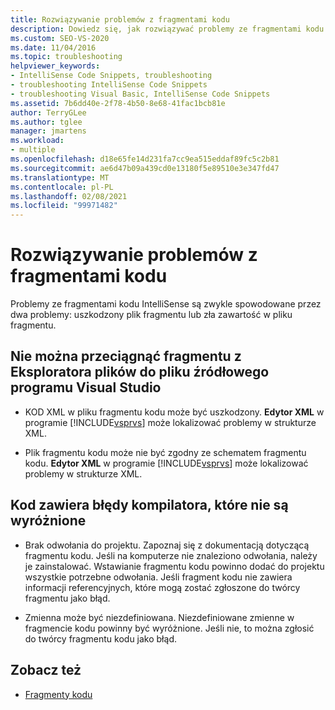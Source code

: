 ```yaml
---
title: Rozwiązywanie problemów z fragmentami kodu
description: Dowiedz się, jak rozwiązywać problemy ze fragmentami kodu IntelliSense, które zwykle są spowodowane przez złą zawartość pliku fragmentu lub uszkodzonego pliku fragmentu.
ms.custom: SEO-VS-2020
ms.date: 11/04/2016
ms.topic: troubleshooting
helpviewer_keywords:
- IntelliSense Code Snippets, troubleshooting
- troubleshooting IntelliSense Code Snippets
- troubleshooting Visual Basic, IntelliSense Code Snippets
ms.assetid: 7b6dd40e-2f78-4b50-8e68-41fac1bcb81e
author: TerryGLee
ms.author: tglee
manager: jmartens
ms.workload:
- multiple
ms.openlocfilehash: d18e65fe14d231fa7cc9ea515eddaf89fc5c2b81
ms.sourcegitcommit: ae6d47b09a439cd0e13180f5e89510e3e347fd47
ms.translationtype: MT
ms.contentlocale: pl-PL
ms.lasthandoff: 02/08/2021
ms.locfileid: "99971482"
---
```

# <a name="troubleshoot-snippets"></a>Rozwiązywanie problemów z fragmentami kodu

Problemy ze fragmentami kodu IntelliSense są zwykle spowodowane przez dwa problemy: uszkodzony plik fragmentu lub zła zawartość w pliku fragmentu.

## <a name="the-snippet-cannot-be-dragged-from-file-explorer-to-a-visual-studio-source-file"></a>Nie można przeciągnąć fragmentu z Eksploratora plików do pliku źródłowego programu Visual Studio

- KOD XML w pliku fragmentu kodu może być uszkodzony. **Edytor XML** w programie [!INCLUDE[vsprvs](../code-quality/includes/vsprvs_md.md)] może lokalizować problemy w strukturze XML.

- Plik fragmentu kodu może nie być zgodny ze schematem fragmentu kodu. **Edytor XML** w programie [!INCLUDE[vsprvs](../code-quality/includes/vsprvs_md.md)] może lokalizować problemy w strukturze XML.

## <a name="the-code-has-compiler-errors-that-are-not-highlighted"></a>Kod zawiera błędy kompilatora, które nie są wyróżnione

- Brak odwołania do projektu. Zapoznaj się z dokumentacją dotyczącą fragmentu kodu. Jeśli na komputerze nie znaleziono odwołania, należy je zainstalować. Wstawianie fragmentu kodu powinno dodać do projektu wszystkie potrzebne odwołania. Jeśli fragment kodu nie zawiera informacji referencyjnych, które mogą zostać zgłoszone do twórcy fragmentu jako błąd.

- Zmienna może być niezdefiniowana. Niezdefiniowane zmienne w fragmencie kodu powinny być wyróżnione. Jeśli nie, to można zgłosić do twórcy fragmentu kodu jako błąd.

## <a name="see-also"></a>Zobacz też

- [Fragmenty kodu](../ide/code-snippets.md)

